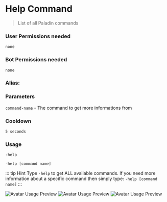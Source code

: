 # Help Command
>List of all Paladin commands
### User Permissions needed
`none`
### Bot Permissions needed
`none`

### Alias:
> <Badge text="none" type="error" vertical="middle"/>

### Parameters
`command-name` - The command to get more informations from

### Cooldown
`5 seconds`

### Usage
`-help`

`-help [command name]`

::: tip Hint
Type `-help` to get ALL available commands.
If you need more information about a specific command then simply type:
`-help [command name]`
:::

![Avatar Usage Preview](https://cdn.discordapp.com/attachments/469576672128139275/546461300486701056/unknown.png)
![Avatar Usage Preview](https://cdn.discordapp.com/attachments/468897350807453706/546461420393332736/unknown.png)
![Avatar Usage Preview](https://cdn.discordapp.com/attachments/468897350807453706/546461900775358471/unknown.png)

<CustomLayout/>